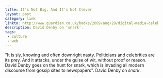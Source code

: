```yaml
---
title: It's Not Big, And It's Not Clever
layout: post
category: link
linkto: http://www.guardian.co.uk/books/2009/aug/29/digital-media-celebrity-snark
description: David Denby on 'snark'.
tags:
 - culture
 - web
---
```

"It is sly, knowing and often downright nasty. Politicians and celebrities are its prey. And it attacks, under the guise of wit, without proof or reason. David Denby goes on the hunt for snark, which is invading all modern discourse from gossip sites to newspapers". David Denby on _snark_.